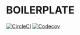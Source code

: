 # BOILERPLATE
[![CircleCI](https://img.shields.io/circleci/project/github/jonmcgill/react-BOILERPLATE/master.svg?logo=circleci&style=flat-square)](https://circleci.com/gh/jonmcgill/react-BOILERPLATE/tree/master)
[![Codecov](https://img.shields.io/codecov/c/github/jonmcgill/react-BOILERPLATE.svg?logo=codecov&style=flat-square)](https://codecov.io/gh/jonmcgill/react-BOILERPLATE)
